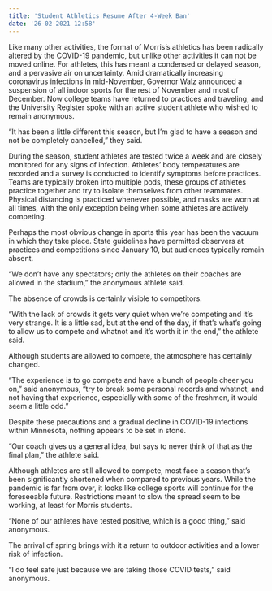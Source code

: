 ```yaml
---
title: 'Student Athletics Resume After 4-Week Ban'
date: '26-02-2021 12:58'
---
```


Like many other activities, the format of Morris’s athletics has been radically altered by the COVID-19 pandemic, but unlike other activities it can not be moved online. For athletes, this has meant a condensed or delayed season, and a pervasive air on uncertainty. Amid dramatically increasing coronavirus infections in mid-November, Governor Walz announced a suspension of all indoor sports for the rest of November and most of December. Now college teams have returned to practices and traveling, and the University Register spoke with an active student athlete who wished to remain anonymous.

“It has been a little different this season, but I’m glad to have a season and not be completely cancelled,” they said.

During the season, student athletes are tested twice a week and are closely monitored for any signs of infection. Athletes’ body temperatures are recorded and a survey is conducted to identify symptoms before practices. Teams are typically broken into multiple pods, these groups of athletes practice together and try to isolate themselves from other teammates. Physical distancing is practiced whenever possible, and masks are worn at all times, with the only exception being when some athletes are actively competing.

Perhaps the most obvious change in sports this year has been the vacuum in which they take place. State guidelines have permitted observers at practices and competitions since January 10, but audiences typically remain absent.

“We don’t have any spectators; only the athletes on their coaches are allowed in the stadium,” the anonymous athlete said.

The absence of crowds is certainly visible to competitors.

“With the lack of crowds it gets very quiet when we’re competing and it’s very strange. It is a little sad, but at the end of the day, if that’s what’s going to allow us to compete and whatnot and it’s worth it in the end,” the athlete said.

Although students are allowed to compete, the atmosphere has certainly changed. 

“The experience is to go compete and have a bunch of people cheer you on,” said anonymous, “try to break some personal records and whatnot, and not having that
experience, especially with some of the freshmen, it would seem a little odd.”

Despite these precautions and a gradual decline in COVID-19 infections within Minnesota, nothing appears to be set in stone.

“Our coach gives us a general idea, but says to never think of that as the final plan,” the athlete said.

Although athletes are still allowed to compete, most face a season that’s been significantly shortened when compared to previous years. While the pandemic is far from over, it looks like college sports will continue for the foreseeable future. Restrictions meant to slow the spread seem to be working, at least for Morris students.

“None of our athletes have tested positive, which is a good thing,” said anonymous.

The arrival of spring brings with it a return to outdoor activities and a lower risk of infection.

“I do feel safe just because we are taking those COVID tests,” said anonymous.